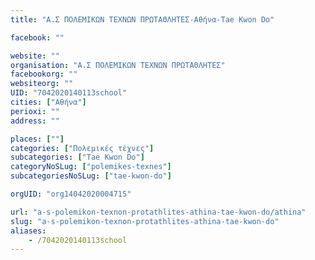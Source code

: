 ```yaml
---
title: "Α.Σ ΠΟΛΕΜΙΚΩΝ ΤΕΧΝΩΝ ΠΡΩΤΑΘΛΗΤΕΣ-Αθήνα-Tae Kwon Do"

facebook: ""

website: ""
organisation: "Α.Σ ΠΟΛΕΜΙΚΩΝ ΤΕΧΝΩΝ ΠΡΩΤΑΘΛΗΤΕΣ"
facebookorg: ""
websiteorg: ""
UID: "7042020140113school"
cities: ["Αθήνα"]
perioxi: ""
address: ""

places: [""]
categories: ["Πολεμικές τέχνες"]
subcategories: ["Tae Kwon Do"]
categoryNoSLug: ["polemikes-texnes"]
subcategoriesNoSLug: ["tae-kwon-do"]

orgUID: "org14042020004715"

url: "a-s-polemikon-texnon-protathlites-athina-tae-kwon-do/athina"
slug: "a-s-polemikon-texnon-protathlites-athina-tae-kwon-do"
aliases:
    - /7042020140113school
---
```





